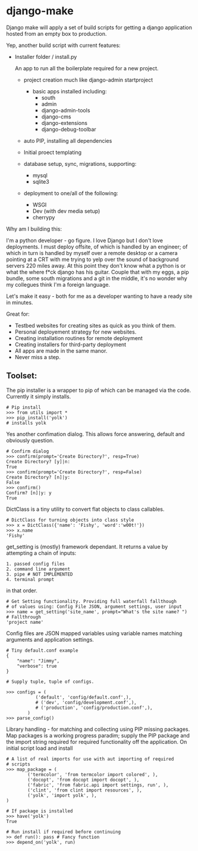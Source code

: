 django-make
===========

Django make will apply a set of build scripts for getting a django
application hosted from an empty box to production.

Yep, another build script with current features:

+ Installer folder / install.py
    
    An app to run all the boilerplate required for a new project.
    + project creation much like django-admin startproject
        + basic apps installed including:
            + south
            + admin
            + django-admin-tools
            + django-cms
            + django-extensions
            + django-debug-toolbar
            
    + auto PIP, installing all dependencies
    + Initial proect templating 
    + database setup, sync, migrations, supporting:
        + mysql
        + sqlite3 
        
    + deployment to one/all of the following:
        + WSGI
        + Dev (with dev media setup)
        + cherrypy
        
Why am I building this:

I'm a python developer - go figure. I love Django but I don't love 
deployments. I must deploy offsite, of which is handled by an engineer; of which in turn
is handled by myself over a remote desktop or a camera pointing 
at a CRT with me trying to yelp over the sound of background servers
220 miles away. At this point they don't know what a python is or what the 
where f*ck django has his guitar. Couple that with my eggs, a pip bundle, 
some south migrations and a git in the middle, it's no wonder why 
my collegues think I'm a foreign language. 

Let's make it easy - both for me as a developer wanting to have a 
ready site in minutes.

Great for:

+ Testbed websites for creating sites as quick as you think of them.
+ Personal deployement strategy for new websites.
+ Creating installation routines for remote deployment
+ Creating installers for third-party deployment
+ All apps are made in the same manor. 
+ Never miss a step. 

## Toolset:

The pip installer is a wrapper to pip of which can be managed via
the code. Currently it simply installs.

    # Pip install
    >>> from utils import *
    >>> pip_install('yolk')
    # installs yolk

Yes another confimation dialog. This allows force answering, default
and obviously question.
   
    # Confirm dialog
    >>> confirm(prompt='Create Directory?', resp=True)
    Create Directory? [y]|n: 
    True
    >>> confirm(prompt='Create Directory?', resp=False)
    Create Directory? [n]|y: 
    False
    >>> confirm()
    Confirm? [n]|y: y
    True

DictClass is a tiny utility to convert flat objects to class
callables.

    # DictClass for turning objects into class style
    >>> x = DictClass({'name': 'Fishy', 'word':'w00t!'})
    >>> x.name
    'Fishy'

get_setting is (mostly) framework dependant. It returns a value
by attempting a chain of inputs:

    1. passed config files
    2. command line argument
    3. pipe # NOT IMPLEMENTED
    4. terminal prompt

in that order.

    # Get Setting functionality. Providing full waterfall fallthough
    # of values using: Config File JSON, argument settings, user input
    >>> name = get_setting('site_name', prompt="What's the site name? ")
    # Fallthrough
    'project name'    
    
Config files are JSON mapped variables using variable names
matching arguments and application settings.
    
    
    # Tiny default.conf example
    {
        "name": "Jimmy",
        "verbose": true
    } 
    
    # Supply tuple, tuple of configs.
    
    >>> configs = (
               ('default', 'config/default.conf',),
               # ('dev', 'config/development.conf',),
               # ('production', 'config/production.conf',),
            )
    >>> parse_config()


Library handling - for matching and collecting using PIP missing 
packages.
Map packages is a working progress paradim; supply the PIP 
package and the import string required for required functionality
off the application.
On initial script load and install 

    # A list of real imports for use with aut importing of required
    # scripts
    >>> map_package = (
            ('termcolor', 'from termcolor import colored', ),
            ('docopt', 'from docopt import docopt', ),
            ('fabric', 'from fabric.api import settings, run', ),
            ('clint', 'from clint import resources', ),
            ('yolk', 'import yolk', ),
    )

    # If package is installed
    >>> have('yolk')
    True
    
    # Run install if required before continuing
    >> def run(): pass # Fancy function
    >>> depend_on('yolk', run)
    
